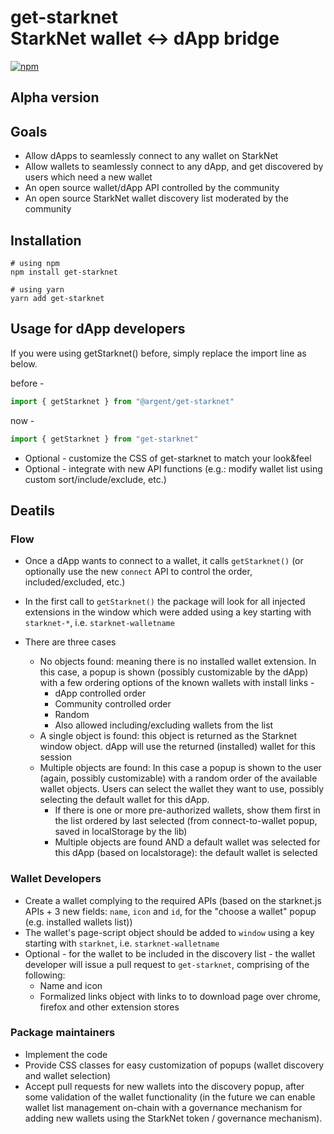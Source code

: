 # get-starknet<br/>StarkNet wallet <-> dApp bridge

[![npm](https://img.shields.io/npm/v/get-starknet.svg)](https://www.npmjs.com/package/get-starknet)

## Alpha version

## Goals

- Allow dApps to seamlessly connect to any wallet on StarkNet
- Allow wallets to seamlessly connect to any dApp, and get discovered by users which need a new wallet
- An open source wallet/dApp API controlled by the community
- An open source StarkNet wallet discovery list moderated by the community

## Installation
```
# using npm
npm install get-starknet

# using yarn
yarn add get-starknet
```

## Usage for dApp developers

If you were using getStarknet() before, simply replace the import line as below.

before -
```js
import { getStarknet } from "@argent/get-starknet"
```
now -
```js
import { getStarknet } from "get-starknet"
```
- Optional - customize the CSS of get-starknet to match your look&amp;feel
- Optional - integrate with new API functions (e.g.: modify wallet list using custom sort/include/exclude, etc.)

## Deatils

### Flow

- Once a dApp wants to connect to a wallet, it calls `getStarknet()` (or optionally use the new `connect` API to control the order, included/excluded, etc.)

- In the first call to `getStarknet()` the package will look for all injected extensions in the window which were added using a key starting with `starknet-*`, i.e. `starknet-walletname`


- There are three cases

  - No objects found: meaning there is no installed wallet extension. In this case, a popup is shown (possibly customizable by the dApp) with a few ordering options of the known wallets with install links -
     - dApp controlled order
     - Community controlled order
     - Random
     - Also allowed including/excluding wallets from the list
  - A single object is found: this object is returned as the Starknet window object. dApp will use the returned (installed) wallet for this session
  - Multiple objects are found: In this case a popup is shown to the user (again, possibly customizable) with a random order of the available wallet objects. Users can select the wallet they want to use, possibly selecting the default wallet for this dApp.
    - If there is one or more pre-authorized wallets, show them first in the list ordered by last selected (from connect-to-wallet popup, saved in localStorage by the lib)
    - Multiple objects are found AND a default wallet was selected for this dApp (based on localstorage): the default wallet is selected

### Wallet Developers

- Create a wallet complying to the required APIs (based on the starknet.js APIs + 3 new fields: `name`, `icon` and `id`, for the &quot;choose a wallet&quot; popup (e.g. installed wallets list))
- The wallet's page-script object should be added to `window` using a key starting with `starknet`, i.e. `starknet-walletname`
- Optional - for the wallet to be included in the discovery list - the wallet developer will issue a pull request to `get-starknet`, comprising of the following:
  - Name and icon
  - Formalized links object with links to to download page over chrome, firefox and other extension stores


### Package maintainers

- Implement the code
- Provide CSS classes for easy customization of popups (wallet discovery and wallet selection)
- Accept pull requests for new wallets into the discovery popup, after some validation of the wallet functionality (in the future we can enable wallet list management on-chain with a governance mechanism for adding new wallets using the StarkNet token / governance mechanism).
